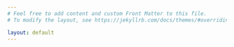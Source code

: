 ```yaml
---
# Feel free to add content and custom Front Matter to this file.
# To modify the layout, see https://jekyllrb.com/docs/themes/#overriding-theme-defaults

layout: default
---
```


<div id="pixlee_container"></div><script type="text/javascript">window.PixleeAsyncInit = function() {Pixlee.init({apiKey:'H24UWd9PGhntPmTZP1pE'});Pixlee.addSimpleWidget({widgetId:'21520'});};</script><script src="//instafeed.assets.pixlee.com/assets/pixlee_widget_1_0_0.js"></script>


